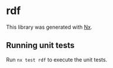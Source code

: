# rdf

This library was generated with [Nx](https://nx.dev).

## Running unit tests

Run `nx test rdf` to execute the unit tests.
